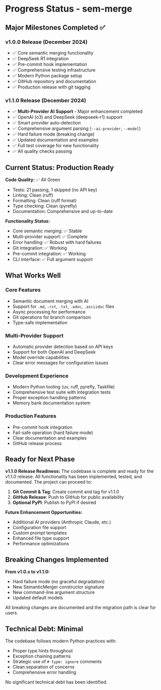 # Progress Status - sem-merge

## Major Milestones Completed ✅

### v1.0.0 Release (December 2024)
- ✅ Core semantic merging functionality
- ✅ DeepSeek R1 integration
- ✅ Pre-commit hook implementation
- ✅ Comprehensive testing infrastructure
- ✅ Modern Python package setup
- ✅ GitHub repository and documentation
- ✅ Production release with git tagging

### v1.1.0 Release (December 2024)
- ✅ **Multi-Provider AI Support** - Major enhancement completed
- ✅ OpenAI (o3) and DeepSeek (deepseek-r1) support
- ✅ Smart provider auto-detection
- ✅ Comprehensive argument parsing (`--ai-provider`, `--model`)
- ✅ Hard failure mode (breaking change)
- ✅ Updated documentation and examples
- ✅ Full test coverage for new functionality
- ✅ All quality checks passing

## Current Status: Production Ready

**Code Quality:** ✅ All Green
- Tests: 21 passing, 1 skipped (no API key)
- Linting: Clean (ruff)
- Formatting: Clean (ruff format) 
- Type checking: Clean (pyrefly)
- Documentation: Comprehensive and up-to-date

**Functionality Status:**
- Core semantic merging: ✅ Stable
- Multi-provider support: ✅ Complete
- Error handling: ✅ Robust with hard failures
- Git integration: ✅ Working
- Pre-commit integration: ✅ Working
- CLI interface: ✅ Full argument support

## What Works Well

### Core Features
- Semantic document merging with AI
- Support for `.md`, `.rst`, `.txt`, `.adoc`, `.asciidoc` files
- Async processing for performance
- Git operations for branch comparison
- Type-safe implementation

### Multi-Provider Support
- Automatic provider detection based on API keys
- Support for both OpenAI and DeepSeek
- Model override capabilities
- Clear error messages for configuration issues

### Development Experience
- Modern Python tooling (uv, ruff, pyrefly, Taskfile)
- Comprehensive test suite with integration tests
- Proper exception handling patterns
- Memory bank documentation system

### Production Features
- Pre-commit hook integration
- Fail-safe operation (hard failure mode)
- Clear documentation and examples
- GitHub release process

## Ready for Next Phase

**v1.1.0 Release Readiness:**
The codebase is complete and ready for the v1.1.0 release. All functionality has been implemented, tested, and documented. The project can proceed to:

1. **Git Commit & Tag**: Create commit and tag for v1.1.0
2. **GitHub Release**: Push to GitHub for public availability
3. **Optional PyPI**: Publish to PyPI if desired

**Future Enhancement Opportunities:**
- Additional AI providers (Anthropic Claude, etc.)
- Configuration file support
- Custom prompt templates
- Enhanced file type support
- Performance optimizations

## Breaking Changes Implemented

**From v1.0.x to v1.1.0:**
- Hard failure mode (no graceful degradation)
- New SemanticMerger constructor signature
- New command-line argument structure
- Updated default models

All breaking changes are documented and the migration path is clear for users.

## Technical Debt: Minimal

The codebase follows modern Python practices with:
- Proper type hints throughout
- Exception chaining patterns
- Strategic use of `# type: ignore` comments
- Clean separation of concerns
- Comprehensive error handling

No significant technical debt has been identified. 